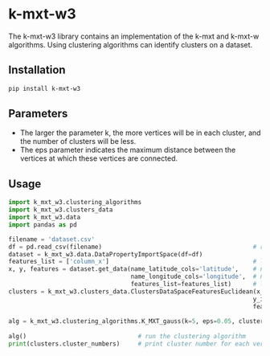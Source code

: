 # k-mxt-w3
The k-mxt-w3 library contains an implementation of the k-mxt and k-mxt-w algorithms.
Using clustering algorithms can identify clusters on a dataset.

## Installation
```bash
pip install k-mxt-w3
```

## Parameters
 * The larger the parameter k, the more vertices will be in each cluster, and the number of clusters will be less.
 * The eps parameter indicates the maximum distance between the vertices at which these vertices are connected.
 
 ## Usage
 ```python
import k_mxt_w3.clustering_algorithms
import k_mxt_w3.clusters_data
import k_mxt_w3.data
import pandas as pd

filename = 'dataset.csv'
df = pd.read_csv(filename)                                          # reading csv-file data
dataset = k_mxt_w3.data.DataPropertyImportSpace(df=df)
features_list = ['column_x']                                        # list of the dataset columns
x, y, features = dataset.get_data(name_latitude_cols='latitude',    # name of the column containing the latitude values
                                   name_longitude_cols='longitude',  # name of the column containing the longitude values
                                   features_list=features_list)      # list of others
clusters = k_mxt_w3.clusters_data.ClustersDataSpaceFeaturesEuclidean(x_init=x, 
                                                                     y_init=y,
                                                                     features_init=features)  # creating an object 
                                                                                              # containing clusters
alg = k_mxt_w3.clustering_algorithms.K_MXT_gauss(k=5, eps=0.05, clusters_data=clusters)       # creating an object 
                                                                                               # with k=5, eps=0.05
alg()                               # run the clustering algorithm
print(clusters.cluster_numbers)     # print cluster number for each vertex
```
